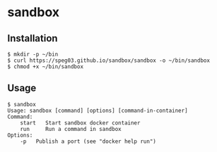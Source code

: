 sandbox
=======

Installation
------------

```
$ mkdir -p ~/bin
$ curl https://speg03.github.io/sandbox/sandbox -o ~/bin/sandbox
$ chmod +x ~/bin/sandbox
```

Usage
-----

```
$ sandbox
Usage: sandbox [command] [options] [command-in-container]
Command:
    start   Start sandbox docker container
    run     Run a command in sandbox
Options:
    -p   Publish a port (see "docker help run")
```
